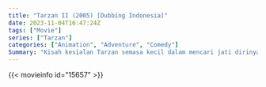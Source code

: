 ```yaml
---
title: "Tarzan II (2005) [Dubbing Indonesia]"
date: 2023-11-04T16:47:24Z
tags: ["Movie"]
series: ["Tarzan"]
categories: ["Animation", "Adventure", "Comedy"]
Summary: "Kisah kesialan Tarzan semasa kecil dalam mencari jati dirinya dan arti keluarga."
---
```


<mux-player stream-type="on-demand"
src="https://kp3d-my.sharepoint.com/personal/ryoo_kp3d_onmicrosoft_com/_layouts/15/download.aspx?share=EToYnjp7FdtNhOZbQnaoC4IBaioRCAIdTAj1Q2tAVOJLgQ" prefer-playback="mse" controls>

</mux-player>


{{< movieinfo id="15657" >}}

<script src="https://cdn.jsdelivr.net/npm/@mux/mux-player"></script>

 <script type="application/ld+json ">
{
"@context": "https://schema.org/",
"@type": "VideoObject",
"name": "Tarzan II (2005) [Dubbing Indonesia]",
"contentUrl": "https://stream.mux.com/Wne7FLEAm13009KyB37EbJsLji400oG1QvqziPpDXiEf8.m3u8",
"thumbnailUrl": "https://www.themoviedb.org/t/p/original/akyZuA0YS36nMk8zFeeYwX7zyn2.jpg?width=314&fit_mode=preserve&time=25",
"uploadDate": "2023-11-04T16:47:24Z",
}

</script>